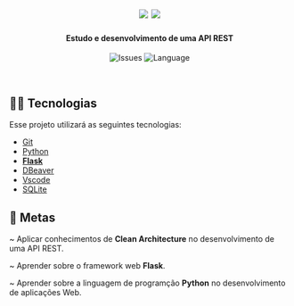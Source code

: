 <h1 align="center">
  <img src="https://img.shields.io/badge/Python-3776AB?style=for-the-badge&logo=python&logoColor=white" />
  <img src="https://img.shields.io/badge/Flask-f4f4f4?style=for-the-badge&logo=flask&logoColor=black" />
</h1>

<h4 align="center">
  Estudo e desenvolvimento de uma API REST
</h4>

<p align="center">
  <img alt="Issues" src="https://img.shields.io/github/issues/eureka-sun/Elixir-Study">
  <img alt="Language" src="https://img.shields.io/badge/language%20count-1-purple">
</p>

<br>

## :technologist: Tecnologias

Esse projeto utilizará as seguintes tecnologias:

- [Git](https://git-scm.com/)
- [Python](https://www.python.org/downloads/release/python-380/)
- **[Flask](https://flask.palletsprojects.com/en/2.0.x/)**
- [DBeaver](https://dbeaver.io/download/)
- [Vscode](https://code.visualstudio.com/)
- [SQLite](https://www.sqlite.org/index.html)

## :dart: Metas
~ Aplicar conhecimentos de **Clean Architecture** no desenvolvimento de uma API REST.

~ Aprender sobre o framework web **Flask**.

~ Aprender sobre a linguagem de programção **Python** no desenvolvimento de aplicações Web.
